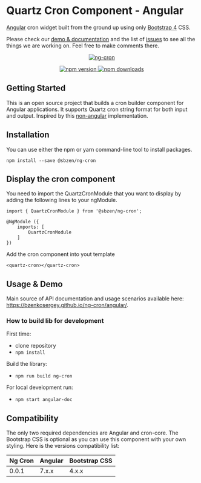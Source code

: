 # Quartz Cron Component - Angular

[Angular](https://angular.io/) cron widget built from the ground up using only [Bootstrap 4](https://getbootstrap.com/) CSS.

Please check our [demo & documentation](https://bzenkosergey.github.io/ng-cron/angular/) and the list of
[issues](https://github.com/bzenkosergey/ng-cron/issues) to see all the things we are working on. Feel free to make comments there.

<p align="center">
	<a href="https://bzenkosergey.github.io/ng-cron/angular/">
		<img
			src="https://bzenkosergey.github.io/ng-cron/angular/assets/logo.png"
			alt="ng-cron">
	</a>
</p>

<p align="center">
	<a href="https://badge.fury.io/js/%40sbzen%2Fng-cron">
		<img
			src="https://badge.fury.io/js/%40sbzen%2Fng-cron.svg"
			alt="npm version">
	</a>
	<a href="https://npmjs.org/%40sbzen%2Fng-cron">
		<img
			src="https://img.shields.io/npm/dm/%40sbzen%2Fng-cron.svg"
			alt="npm downloads">
	</a>
</p>

## Getting Started

This is an open source project that builds a cron builder component for Angular applications.
It supports Quartz cron string format for both input and output.
Inspired by this [non-angular](https://www.freeformatter.com/cron-expression-generator-quartz.html) implementation.

## Installation
You can use either the npm or yarn command-line tool to install packages.
```
npm install --save @sbzen/ng-cron
```

## Display the cron component
You need to import the QuartzCronModule that you want to display by adding the following lines to your ngModule.

```
import { QuartzCronModule } from '@sbzen/ng-cron';

@NgModule ({
	imports: [
		QuartzCronModule
	]
})
```
Add the cron component into yout template
```
<quartz-cron></quartz-cron>
```

## Usage & Demo
Main source of API documentation and usage scenarios available here: https://bzenkosergey.github.io/ng-cron/angular/.

### How to build lib for development

First time:
 - clone repository
 - `npm install`

Build the library:
 - `npm run build ng-cron`

For local development run:
 - `npm start angular-doc`

## Compatibility

The only two required dependencies are Angular and cron-core.
The Bootstrap CSS is optional as you can use this component with your own styling.
Here is the versions compatibility list:

| Ng Cron          |    Angular    |  Bootstrap CSS |
| -------------    | ------------- | -------------- |
| 0.0.1            | 7.x.x         | 4.x.x          |

